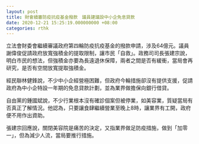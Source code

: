 ```yaml
---
layout: post
title: 財會續審防疫抗疫基金撥款　議員建議設中小企免息貸款
date: 2020-12-21 15:25:19.000000000 +08:00
categories: rthk
---
```


立法會財委會繼續審議政府第四輪防疫抗疫基金的撥款申請，涉及64億元。議員謝偉俊促請政府放寬強積金的提取限制，讓市民「自救」。政務司司長張建宗說，明白市民的想法，但強積金亦要為長遠退休保障，兩者之間是否有緩衝，當局會再研究，是否有空間放寬提取強積金。

經民聯林健鋒說，不少中小企經營極困難，但政府今輪措施卻沒有提供支援，促請政府為中小企特設一年期的免息貸款計劃，並為業界做擔保向銀行借貸。

自由黨的鍾國斌說，不少行業根本沒有確診個案但被停業，如美容業，質疑當局有否真正了解情況。他認為，只要讓食肆繼續營業至晚上8時，讓業界有工開，政府便不用作出資助。

張建宗回應說，關閉美容院是痛苦的決定，又指業界做足防疫措施，做到「加零一」，但為減少人流，當局要推行措施。
